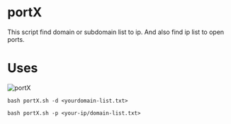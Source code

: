 # portX
This script find domain or subdomain list to ip. And also find ip list to open ports.

# Uses

![portX](https://user-images.githubusercontent.com/46501627/156959515-5e7b1950-8d64-4c00-be96-2f5da845551c.png)

```
bash portX.sh -d <yourdomain-list.txt>
```
```
bash portX.sh -p <your-ip/domain-list.txt>
```

